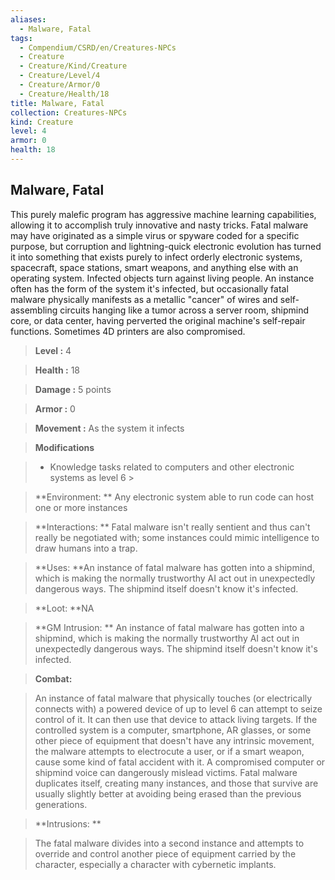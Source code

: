 ```yaml
---
aliases:
  - Malware, Fatal
tags:
  - Compendium/CSRD/en/Creatures-NPCs
  - Creature
  - Creature/Kind/Creature
  - Creature/Level/4
  - Creature/Armor/0
  - Creature/Health/18
title: Malware, Fatal
collection: Creatures-NPCs
kind: Creature
level: 4
armor: 0
health: 18
---
```

## Malware, Fatal    
This purely malefic program has aggressive machine learning capabilities, allowing it to accomplish truly innovative and nasty tricks. Fatal malware may have originated as a simple virus or spyware coded for a specific purpose, but corruption and lightning-quick electronic evolution has turned it into something that exists purely to infect orderly electronic systems, spacecraft, space stations, smart weapons, and anything else with an operating system. Infected objects turn against living people. An instance often has the form of the system it's infected, but occasionally fatal malware physically manifests as a metallic "cancer" of wires and self-assembling circuits hanging like a tumor across a server room, shipmind core, or data center, having perverted the original machine's self-repair functions. Sometimes 4D printers are also compromised.    
  
    
> **Level :** 4    
> **Health :** 18    
> **Damage :** 5 points    
> **Armor :** 0    
> **Movement :** As the system it infects    
> **Modifications**    
>- Knowledge tasks related to computers and other electronic systems as level 6 >  
>    
> **Environment: ** Any electronic system able to run code can host one or more instances    
> **Interactions: ** Fatal malware isn't really sentient and thus can't really be negotiated with; some instances could mimic intelligence to draw humans into a trap.    
> **Uses: **An instance of fatal malware has gotten into a shipmind, which is making the normally trustworthy AI act out in unexpectedly dangerous ways. The shipmind itself doesn't know it's infected.    
> **Loot: **NA    
> **GM Intrusion: ** An instance of fatal malware has gotten into a shipmind, which is making the normally trustworthy AI act out in unexpectedly dangerous ways. The shipmind itself doesn't know it's infected.    
  
> **Combat:**   
> An instance of fatal malware that physically touches (or electrically connects with) a powered device of up to level 6 can attempt to seize control of it. It can then use that device to attack living targets. If the controlled system is a computer, smartphone, AR glasses, or some other piece of equipment that doesn't have any intrinsic movement, the malware attempts to electrocute a user, or if a smart weapon, cause some kind of fatal accident with it. A compromised computer or shipmind voice can dangerously mislead victims. Fatal malware duplicates itself, creating many instances, and those that survive are usually slightly better at avoiding being erased than the previous generations.    
    
  
> **Intrusions: **   
> The fatal malware divides into a second instance and attempts to override and control another piece of equipment carried by the character, especially a character with cybernetic implants.    
